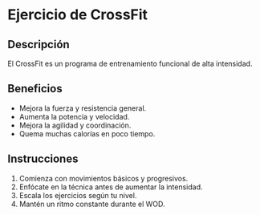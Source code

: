 # Ejercicio de CrossFit

## Descripción
El CrossFit es un programa de entrenamiento funcional de alta intensidad.

## Beneficios
- Mejora la fuerza y resistencia general.
- Aumenta la potencia y velocidad.
- Mejora la agilidad y coordinación.
- Quema muchas calorías en poco tiempo.

## Instrucciones
1. Comienza con movimientos básicos y progresivos.
2. Enfócate en la técnica antes de aumentar la intensidad.
3. Escala los ejercicios según tu nivel.
4. Mantén un ritmo constante durante el WOD.